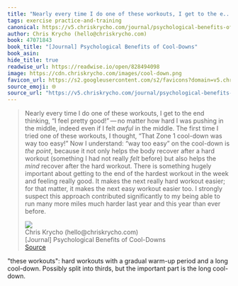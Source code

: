 ```yaml
---
title: "Nearly every time I do one of these workouts, I get to the e..."
tags: exercise practice-and-training
canonical: https://v5.chriskrycho.com/journal/psychological-benefits-of-cool-downs/
author: Chris Krycho (hello@chriskrycho.com)
book: 47071843
book_title: "[Journal] Psychological Benefits of Cool-Downs"
book_asin: 
hide_title: true
readwise_url: https://readwise.io/open/828494098
image: https://cdn.chriskrycho.com/images/cool-down.png
favicon_url: https://s2.googleusercontent.com/s2/favicons?domain=v5.chriskrycho.com
source_emoji: 🌐
source_url: "https://v5.chriskrycho.com/journal/psychological-benefits-of-cool-downs/#:~:text=Nearly%20every%20time,than%20ever%20before."
---
```


> Nearly every time I do one of these workouts, I get to the end thinking, “I feel pretty good!” — no matter how hard I was pushing in the middle, indeed even if I felt *awful* in the middle. The first time I tried one of these workouts, I thought, “That Zone 1 cool-down was way too easy!” Now I understand: “way too easy” on the cool-down is *the point*, because it not only helps the body recover after a hard workout (something I had not really *felt* before) but also helps the *mind* recover after the hard workout. There is something hugely important about getting to the end of the hardest workout in the week and feeling really good. It makes the next really hard workout easier; for that matter, it makes the next easy workout easier too. I strongly suspect this approach contributed significantly to my being able to run many more miles much harder last year and this year than ever before.
> <div class="quoteback-footer"><div class="quoteback-avatar"><img class="mini-favicon" src="https://s2.googleusercontent.com/s2/favicons?domain=v5.chriskrycho.com"></div><div class="quoteback-metadata"><div class="metadata-inner"><span style="display:none">FROM:</span><div aria-label="Chris Krycho (hello@chriskrycho.com)" class="quoteback-author"> Chris Krycho (hello@chriskrycho.com)</div><div aria-label="[Journal] Psychological Benefits of Cool-Downs" class="quoteback-title"> [Journal] Psychological Benefits of Cool-Downs</div></div></div><div class="quoteback-backlink"><a target="_blank" aria-label="go to the full text of this quotation" rel="noopener" href="https://v5.chriskrycho.com/journal/psychological-benefits-of-cool-downs/#:~:text=Nearly%20every%20time,than%20ever%20before." class="quoteback-arrow"> Source</a></div></div>

"these workouts": hard workouts with a gradual warm-up period and a long cool-down. Possibly split into thirds, but the important part is the long cool-down.
